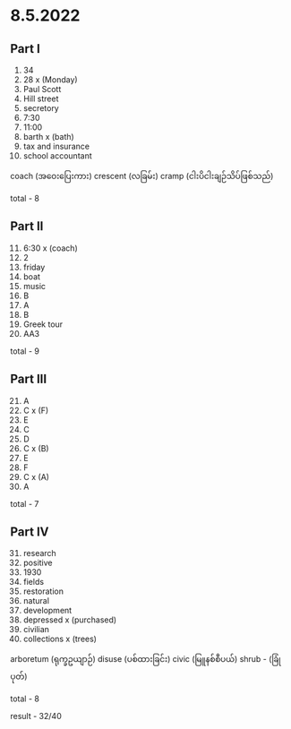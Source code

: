 # 8.5.2022

## Part I

1. 34
2. 28 x (Monday)
3. Paul Scott
4. Hill street
5. secretory
6. 7:30
7. 11:00
8. barth x (bath)
9. tax and insurance
10. school accountant

coach (အဝေးပြေးကား)
crescent (လခြမ်း)
cramp (ငါးပိငါးချဉ်သိပ်ဖြစ်သည်)

total - 8

## Part II

11. 6:30 x (coach)
12. 2
13. friday
14. boat
15. music
16. B
17. A
18. B
19. Greek tour
20. AA3

total - 9

## Part III

21. A
22. C x (F)
23. E
24. C
25. D
26. C x (B)
27. E
28. F
29. C x (A)
30. A

total - 7

## Part IV

31. research
32. positive
33. 1930
34. fields
35. restoration
36. natural
37. development
38. depressed x (purchased)
39. civilian
40. collections x (trees)

arboretum (ရုက္ခဥယျာဉ်)
disuse (ပစ်ထားခြင်း)
civic (မြူနစ်စီပယ်)
shrub - (ခြုံပုတ်)

total - 8

result - 32/40
